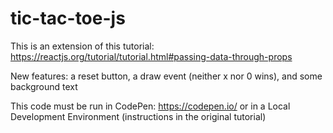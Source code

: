 # tic-tac-toe-js

This is an extension of this tutorial: https://reactjs.org/tutorial/tutorial.html#passing-data-through-props

New features: a reset button, a draw event (neither x nor 0 wins), and some background text

This code must be run in CodePen: https://codepen.io/ or in a Local Development Environment (instructions in the original tutorial)
